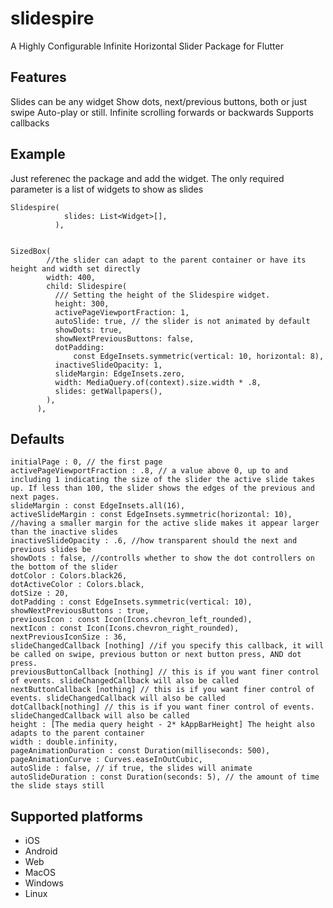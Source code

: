 # slidespire

A Highly Configurable Infinite Horizontal Slider Package for Flutter

## Features

Slides can be any widget
Show dots, next/previous buttons, both or just swipe
Auto-play or still. Infinite scrolling forwards or backwards
Supports callbacks

## Example

Just referenec the package and add the widget.
The only required parameter is a list of widgets to show as slides

    Slidespire(
                slides: List<Widget>[],
              ),


    SizedBox(
            //the slider can adapt to the parent container or have its height and width set directly
            width: 400,
            child: Slidespire(
              /// Setting the height of the Slidespire widget.
              height: 300,
              activePageViewportFraction: 1,
              autoSlide: true, // the slider is not animated by default
              showDots: true,
              showNextPreviousButtons: false,
              dotPadding:
                  const EdgeInsets.symmetric(vertical: 10, horizontal: 8),
              inactiveSlideOpacity: 1,
              slideMargin: EdgeInsets.zero,
              width: MediaQuery.of(context).size.width * .8,
              slides: getWallpapers(),
            ),
          ),

## Defaults

    initialPage : 0, // the first page
    activePageViewportFraction : .8, // a value above 0, up to and including 1 indicating the size of the slider the active slide takes up. If less than 100, the slider shows the edges of the previous and next pages.
    slideMargin : const EdgeInsets.all(16),
    activeSlideMargin : const EdgeInsets.symmetric(horizontal: 10), //having a smaller margin for the active slide makes it appear larger than the inactive slides
    inactiveSlideOpacity : .6, //how transparent should the next and previous slides be
    showDots : false, //controlls whether to show the dot controllers on the bottom of the slider
    dotColor : Colors.black26,
    dotActiveColor : Colors.black,
    dotSize : 20,
    dotPadding : const EdgeInsets.symmetric(vertical: 10),
    showNextPreviousButtons : true,
    previousIcon : const Icon(Icons.chevron_left_rounded),
    nextIcon : const Icon(Icons.chevron_right_rounded),
    nextPreviousIconSize : 36,
    slideChangedCallback [nothing] //if you specify this callback, it will be called on swipe, previous button or next button press, AND dot press.
    previousButtonCallback [nothing] // this is if you want finer control of events. slideChangedCallback will also be called
    nextButtonCallback [nothing] // this is if you want finer control of events. slideChangedCallback will also be called
    dotCallback[nothing] // this is if you want finer control of events. slideChangedCallback will also be called
    height : [The media query height - 2* kAppBarHeight] The height also adapts to the parent container
    width : double.infinity,
    pageAnimationDuration : const Duration(milliseconds: 500),
    pageAnimationCurve : Curves.easeInOutCubic,
    autoSlide : false, // if true, the slides will animate
    autoSlideDuration : const Duration(seconds: 5), // the amount of time the slide stays still

## Supported platforms

- iOS
- Android
- Web
- MacOS
- Windows
- Linux
